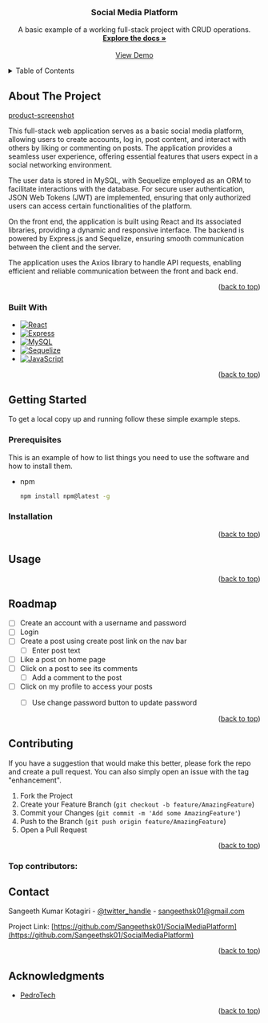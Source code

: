 <a id="readme-top"></a>

<!-- PROJECT LOGO -->
<br />
<div align="center">
  <a href="https://github.com/Sangeethsk01/SocialMediaPlatform>
    <img src="images/logo.png" alt="Logo" width="80" height="80">
  </a>

<h3 align="center">Social Media Platform</h3>

  <p align="center">
    A basic example of a working full-stack project with CRUD operations.
    <br />
    <a href="[https://github.com/Sangeethsk01/SocialMediaPlatform](https://github.com/Sangeethsk01/SocialMediaPlatform)"><strong>Explore the docs »</strong></a>
    <br />
    <br />
    <a href="https://github.com/Sangeethsk01/SocialMediaPlatform">View Demo</a>
    <!-- Report Bug -->
    <!-- Request Feature -->
  </p>
</div>



<!-- TABLE OF CONTENTS -->
<details>
  <summary>Table of Contents</summary>
  <ol>
    <li>
      <a href="#about-the-project">About The Project</a>
      <ul>
        <li><a href="#built-with">Built With</a></li>
      </ul>
    </li>
    <li>
      <a href="#getting-started">Getting Started</a>
      <ul>
        <li><a href="#prerequisites">Prerequisites</a></li>
        <li><a href="#installation">Installation</a></li>
      </ul>
    </li>
    <li><a href="#usage">Usage</a></li>
    <li><a href="#roadmap">Roadmap</a></li>
    <li><a href="#contributing">Contributing</a></li>
    <li><a href="#contact">Contact</a></li>
    <li><a href="#acknowledgments">Acknowledgments</a></li>
  </ol>
</details>



<!-- ABOUT THE PROJECT -->
## About The Project

[product-screenshot](images/homePage.png)

This full-stack web application serves as a basic social media platform, allowing users to create accounts, log in, post content, and interact with others by liking or commenting on posts. The application provides a seamless user experience, offering essential features that users expect in a social networking environment.

The user data is stored in MySQL, with Sequelize employed as an ORM to facilitate interactions with the database. For secure user authentication, JSON Web Tokens (JWT) are implemented, ensuring that only authorized users can access certain functionalities of the platform.

On the front end, the application is built using React and its associated libraries, providing a dynamic and responsive interface. The backend is powered by Express.js and Sequelize, ensuring smooth communication between the client and the server.

The application uses the Axios library to handle API requests, enabling efficient and reliable communication between the front and back end.<p align="right">(<a href="#readme-top">back to top</a>)</p>



### Built With

* [![React][React.js]][React-url]
* [![Express][Express.js]][Express-url]
* [![MySQL][MySQL]][MySQL-url]
* [![Sequelize][Sequelize]][Sequelize-url]
* [![JavaScript][JavaScript]][JavaScript-url]
  

<p align="right">(<a href="#readme-top">back to top</a>)</p>



<!-- GETTING STARTED -->
## Getting Started

To get a local copy up and running follow these simple example steps.

### Prerequisites

This is an example of how to list things you need to use the software and how to install them.
* npm
  ```sh
  npm install npm@latest -g
  ```

### Installation

<!-- Comming soon -->

<p align="right">(<a href="#readme-top">back to top</a>)</p>



<!-- USAGE EXAMPLES -->
## Usage

<p align="right">(<a href="#readme-top">back to top</a>)</p>



<!-- ROADMAP -->
## Roadmap

- [ ] Create an account with a username and password
- [ ] Login 
- [ ] Create a post using create post link on the nav bar
    - [ ] Enter post text
- [ ] Like a post on home page
- [ ] Click on a post to see its comments
    - [ ] Add a comment to the post
- [ ] Click on my profile to access your posts
    - [ ] Use change password button to update password


<p align="right">(<a href="#readme-top">back to top</a>)</p>



<!-- CONTRIBUTING -->
## Contributing

If you have a suggestion that would make this better, please fork the repo and create a pull request. You can also simply open an issue with the tag "enhancement".

1. Fork the Project
2. Create your Feature Branch (`git checkout -b feature/AmazingFeature`)
3. Commit your Changes (`git commit -m 'Add some AmazingFeature'`)
4. Push to the Branch (`git push origin feature/AmazingFeature`)
5. Open a Pull Request

<p align="right">(<a href="#readme-top">back to top</a>)</p>

### Top contributors:



<!-- CONTACT -->
## Contact

Sangeeth Kumar Kotagiri - [@twitter_handle](https://x.com/sangeethsk01) - sangeethsk01@gmail.com

Project Link: [https://github.com/Sangeethsk01/SocialMediaPlatform](https://github.com/Sangeethsk01/SocialMediaPlatform)

<p align="right">(<a href="#readme-top">back to top</a>)</p>



<!-- ACKNOWLEDGMENTS -->
## Acknowledgments
* [PedroTech](https://github.com/machadop1407/FullStack-Course/tree/Episode14)

<p align="right">(<a href="#readme-top">back to top</a>)</p>



<!-- MARKDOWN LINKS & IMAGES -->
<!-- https://www.markdownguide.org/basic-syntax/#reference-style-links -->
[contributors-shield]: https://img.shields.io/github/contributors/github_username/repo_name.svg?style=for-the-badge
[contributors-url]: https://github.com/github_username/repo_name/graphs/contributors
[forks-shield]: https://img.shields.io/github/forks/github_username/repo_name.svg?style=for-the-badge
[forks-url]: https://github.com/github_username/repo_name/network/members
[linkedin-shield]: https://img.shields.io/badge/-LinkedIn-black.svg?style=for-the-badge&logo=linkedin&colorB=555
[linkedin-url]: https://linkedin.com/in/linkedin_username
[React.js]: https://img.shields.io/badge/React-20232A?style=for-the-badge&logo=react&logoColor=61DAFB
[React-url]: https://reactjs.org/
[Express.js]: https://img.shields.io/badge/Express.js-000000?style=for-the-badge&logo=express&logoColor=white
[Express-url]: https://expressjs.com/
[MySQL]: https://img.shields.io/badge/MySQL-4479A1?style=for-the-badge&logo=mysql&logoColor=white
[MySQL-url]: https://www.mysql.com/
[Sequelize]: https://img.shields.io/badge/Sequelize-52B0E7?style=for-the-badge&logo=sequelize&logoColor=white
[Sequelize-url]: https://sequelize.org/
[JavaScript]: https://img.shields.io/badge/JavaScript-F7DF1E?style=for-the-badge&logo=javascript&logoColor=black
[JavaScript-url]: https://developer.mozilla.org/en-US/docs/Web/JavaScript

